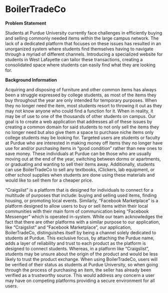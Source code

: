 # BoilerTradeCo

**Problem Statement**

Students at Purdue University currently face challenges in efficiently buying and selling commonly needed items within the large campus network. The lack of a dedicated platform that focuses on these issues has resulted in an unorganized system where students find themselves having to navigate through a myriad of different channels. Introducing a specialized website for students in West Lafayette can tailor these transactions, creating a consolidated space where students can easily find what they are looking for.

**Background Information**

Acquiring and disposing of furniture and other common items has always been a struggle expressed by college students, as most of the items they buy throughout the year are only intended for temporary purposes. When they no longer need the item, most students resort to throwing it out as they may not know anyone who could find a function for it. When in reality, it may be of use to one of the thousands of other students on campus. Our goal is to create a web application that addresses all of these issues by creating a common domain for said students to not only sell the items they no longer need but also give them a space to purchase niche items only college students may be looking for. Targeted users are students or faculty at Purdue who are interested in making money off items they no longer have use for and/or purchasing items in “good condition” rather than new ones to save money. These individuals at Purdue can be those who are usually moving out at the end of the year, switching between dorms or apartments, or graduating and wanting to sell their items away. Additionally, students can use BoilerTradeCo to sell any textbooks, iClickers, lab equipment, or other school supplies when students are done using these materials and would like to sell them for a cheaper price.

“Craigslist” is a platform that is designed for individuals to connect for a multitude of purposes that include: buying and selling used items, finding housing, or promoting local events. Similarly, “Facebook Marketplace” is a platform designed to allow users to buy or sell items within their local communities with their main form of communication being “Facebook Messenger” which is operated in-system. While our team acknowledges the fact that there are other platforms with a similar purpose to our application, like “Craigslist” and “Facebook Marketplace”, our application, BoilerTradeCo, distinguishes itself by being a channel solely dedicated to students at Purdue. This exclusive focus, by attaching the Purdue name, adds a layer of reliability and trust to each product as the platform is designed to connect students. Whereas, in a platform like “Craigslist”, students may be unsure about the origin of the product and would be less likely to trust the product exchange. When using BoilerTradeCo, users will be verified of their status as students at Purdue University, so when going through the process of purchasing an item, the seller has already been verified as a trustworthy source. This would address any concern a user may have on competing platforms providing a secure environment for all users.
